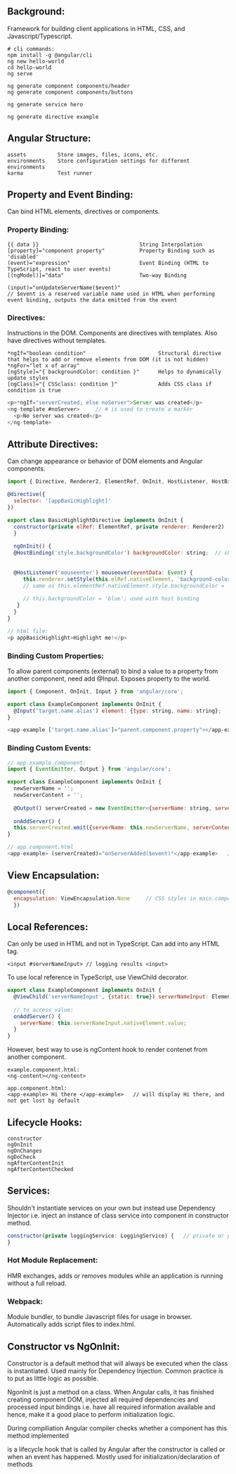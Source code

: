 ## Background:
Framework for building client applications in HTML, CSS, and Javascript/Typescript.
```
# cli commands:
npm install -g @angular/cli
ng new hello-world
cd hello-world
ng serve

ng generate component components/header
ng generate component components/buttons

ng generate service hero

ng generate directive example
```

## Angular Structure:
```
assets          Store images, files, icons, etc.
environments    Store configuration settings for different environments
karma           Test runner
```

## Property and Event Binding:
Can bind HTML elements, directives or components.

### Property Binding:
``` 
{{ data }}                                String Interpolation
[property]="component property"           Property Binding such as 'disabled' 
(event)="expression"                      Event Binding (HTML to TypeScript, react to user events)
[(ngModel)]="data"                        Two-way Binding

(input)="onUpdateServerName($event)"
// $event is a reserved variable name used in HTML when performing event binding, outputs the data emitted from the event
``` 
### Directives:
Instructions in the DOM. Components are directives with templates. Also have directives without templates.
```
*ngIf="boolean condition"                       Structural directive that helps to add or remove elements from DOM (it is not hidden)
*ngFor="let x of array"
[ngStyle]="{ backgroundColor: condition }"      Helps to dynamically update styles
[ngClass]="{ CSSclass: condition }"             Adds CSS class if condition is true

```

```javascript
<p>*ngIf="serverCreated; else noServer">Server was created</p>
<ng-template #noServer>     // # is used to create a marker
  <p>No server was created</p>
</ng-template>
```
## Attribute Directives:
Can change appearance or behavior of DOM elements and Angular components.
```javascript
import { Directive, Renderer2, ElementRef, OnInit, HostListener, HostBinding } from '@angular/core';

@directive({
  selector: '[appBasicHighlight]'
})

export class BasicHighlightDirective implements OnInit {
  constructor(private elRef: ElementRef, private renderer: Renderer2)
  }
  
  ngOnInit() {
  @HostBinding('style.backgroundColor') backgroundColor: string;  // shortcut for renderer
    
   
  @HostListener('mouseenter') mouseover(eventData: Event) {
     this.renderer.setStyle(this.elRef.nativeElement, 'background-color', 'green', false, false);
     // same as this.elementRef.nativeElement.style.backgroundColor = 'green'; not good way of acccessing element directly
     
     // this.backgroundColor = 'blue'; used with host binding
   }
  }
}

// html file:
<p appBasicHighlight>Highlight me!</p>
```

### Binding Custom Properties:
To allow parent components (external) to bind a value to a property from another component, need add @Input. Exposes property to the world.
```javascript
import { Component, OnInit, Input } from 'angular/core';

export class ExampleComponent implements OnInit {
  @Input('target.name.alias') element: {type: string, name: string};
}

<app-example ['target.name.alias']="parent.component.property"></app-example>
``` 
### Binding Custom Events:
```javascript
// app.example.component:
import { EventEmitter, Output } from 'angular/core';

export class ExampleComponent implements OnInit {
  newServerName = '';
  newServerContent = '';
  
  @Output() serverCreated = new EventEmitter<{serverName: string, serverContent: string}>();   // custom event
  
  onAddServer() {
  this.serverCreated.emit({serverName: this.newServerName, serverContent: this.newServerContent});
} 

// app.component.html
<app-example> (serverCreated)="onServerAdded($event)"</app-example>   // onServerAdded is a function in app.component
```
## View Encapsulation:
```javascript
@component({
  encapsulation: ViewEncapsulation.None     // CSS styles in main.component is applied
  })
```
## Local References:
Can only be used in HTML and not in TypeScript. Can add into any HTML tag. 
```
<input #serverNameInput> // logging results <input>
```
To use local reference in TypeScript, use ViewChild decorator.
```javascript
export class ExampleComponent implements OnInit {
  @ViewChild('serverNameInput', {static: true}) serverNameInput: ElementRef;    // property
  
  // to access value:
  onAddServer() {
    serverName: this.serverNameInput.nativeElement.value;
  }
}
```
However, best way to use is ngContent hook to render contenet from another component.
```
example.component.html:
<ng-content></ng-content>

app.component.html:
<app-example> Hi there </app-example>   // will display Hi there, and not get lost by default
```
## Lifecycle Hooks:
```
constructor
ngOnInit
ngOnChanges
ngDoCheck
ngAfterContentInit
ngAfterContentChecked
```



## Services:
Shouldn't instantiate services on your own but instead use Dependency Injector i.e. inject an instance of class service into component in constructor method.
```javascript
constructor(private loggingService: LoggingService) {   // private or public. Need perform this for both service and component.ts
}
```

### Hot Module Replacement:
HMR exchanges, adds or removes modules while an application is running without a full reload. 

### Webpack:
Module bundler, to bundle Javascript files for usage in browser. Automatically adds script files to index.html.

## Constructor vs NgOnInit:
Constructor is a default method that will always be executed when the class is instantiated. Used mainly for Dependency Injection. Common practice is to put as little logic as possible.

NgonInit is just a method on a class. When Angular calls, it has finished creating component DOM, injected all required dependencies and processed input bindings i.e. have all required information available and hence, make it a good place to perform initialization logic. 

During compiliation Angular compiler checks whether a component has this method implemented

is a lifecycle hook that is called by Angular after the constructor is called or when an event has happened. Mostly used for initialization/declaration of methods 
